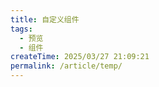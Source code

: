 ```yaml
---
title: 自定义组件
tags:
  - 预览
  - 组件
createTime: 2025/03/27 21:09:21
permalink: /article/temp/
---
```


<CustomComponent />
